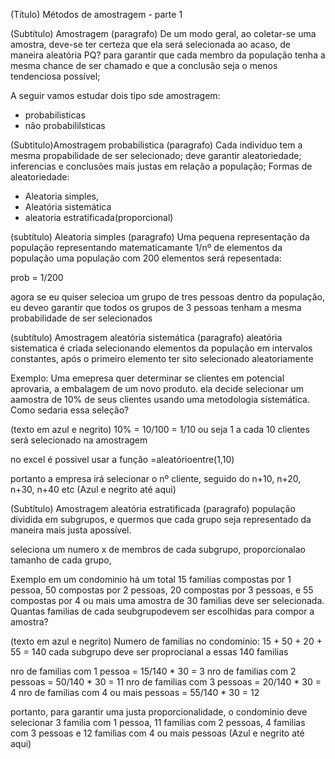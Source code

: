 (Título) Métodos de amostragem - parte 1

(Subtítulo) Amostragem
(paragrafo) De um modo geral, ao coletar-se uma amostra, deve-se ter certeza que ela será selecionada ao acaso, de maneira aleatória
PQ? para garantir que cada membro da população tenha a mesma chance de ser chamado e que a conclusão seja o menos tendenciosa possível;

A seguir vamos estudar dois tipo sde amostragem: 
* probabilisticas
* não probabililsticas

(Subtitulo)Amostragem probabilistica
(paragrafo) Cada individuo tem a mesma propabilidade de ser selecionado; deve garantir aleatoriedade; inferencias e conclusões mais justas em relação a população;
Formas de aleatoriedade:
* Aleatoria simples,
* Aleatória sistemática 
* aleatoria estratificada(proporcional)

(subtítulo) Aleatoria simples
(paragrafo) Uma pequena representação da população representando matematicamante  1/nº de elementos da população 
uma população com 200 elementos será repesentada:

prob = 1/200

agora se eu quiser selecioa um grupo de tres pessoas dentro da população, eu deveo garantir que todos os grupos de 3 pessoas tenham a mesma 
probabilidade de ser selecionados 

(subtítulo) Amostragem aleatória sistemática
(paragrafo) aleatória sistematica é criada selecionando elementos da população em intervalos constantes, após o primeiro elemento ter sito selecionado aleatoriamente 

Exemplo: Uma emepresa quer determinar se clientes em potencial aprovaria, a embalagem de um novo produto. ela decide selecionar um aamostra de 10% de seus clientes usando uma metodologia sistemática. Como sedaria essa seleção?

(texto em azul e negrito) 10% = 10/100 = 1/10 ou seja 1 a cada 10 clientes será selecionado na amostragem

no excel é possivel usar a função =aleatórioentre(1,10)

portanto a empresa irá selecionar o nº cliente, seguido do n+10, n+20, n+30, n+40 etc (Azul e negrito até aqui)

(Subtítulo) Amostragem aleatória estratificada
(paragrafo) população dividida em subgrupos, e quermos que cada grupo seja representado da maneira mais justa apossível.

seleciona um numero x de membros de cada subgrupo, proporcionalao tamanho de cada grupo, 


Exemplo em um condominio há um total 15 familias compostas por 1 pessoa, 50 compostas por 2 pessoas, 20 compostas por 3 pessoas, e 55 compostas por 4 ou mais 
uma amostra de 30 familias deve ser selecionada. Quantas familias de cada seubgrupodevem ser escolhidas para compor a amostra?

(texto em azul e negrito) Numero de familias no condominio: 15 + 50 + 20 + 55 = 140
cada subgrupo deve ser proprocianal a essas 140 familias

nro de familias com 1 pessoa = 15/140 * 30 = 3 
nro de familias com 2 pessoas = 50/140 * 30 = 11 
nro de familias com 3 pessoas = 20/140 * 30 = 4 
nro de familias com 4 ou mais pessoas = 55/140 * 30 = 12  

portanto, para garantir uma justa proporcionalidade, o condominio deve selecionar 3 familia com 1 pessoa, 11 familias com 2 pessoas, 4 familias com 3 pessoas e 12 familias com 4 ou mais pessoas (Azul e negrito até aqui)




